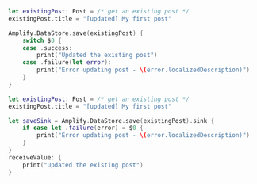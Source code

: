 <amplify-block-switcher>

<amplify-block name="Listener (iOS 11+)">

```swift
let existingPost: Post = /* get an existing post */
existingPost.title = "[updated] My first post"

Amplify.DataStore.save(existingPost) {
    switch $0 {
    case .success:
        print("Updated the existing post")
    case .failure(let error):
        print("Error updating post - \(error.localizedDescription)")
    }
}
```

</amplify-block>

<amplify-block name="Combine (iOS 13+)">

```swift
let existingPost: Post = /* get an existing post */
existingPost.title = "[updated] My first post"

let saveSink = Amplify.DataStore.save(existingPost).sink {
    if case let .failure(error) = $0 {
        print("Error updating post - \(error.localizedDescription)")
    }
}
receiveValue: {
    print("Updated the existing post")
}
```

</amplify-block>

</amplify-block-switcher>
